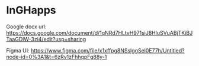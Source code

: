 # InGHapps
Google docx url: https://docs.google.com/document/d/1qNRd7HLtvH971siJ8HluSVuABjTKiBJTaaGDlW-3zi4/edit?usp=sharing

Figma UI: https://www.figma.com/file/x1xffpg8NSslggSel0E77h/Untitled?node-id=0%3A1&t=6zRv1zFhhqpFg88y-1
